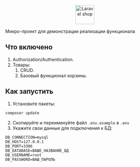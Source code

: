 <center>
    <img height="60" src="https://github.com/user-attachments/assets/f6117c4e-2738-4bb8-b250-e775008058e8" alt="Laravel shop">
</center>

Микро-проект для демонстрации реализации функционала

## Что включено
1) Authorization/Authentication.
2) Товары:
    1) CRUD.
    2) Базовый функционал корзины.

## Как запустить

1) Установите пакеты:

```bash
composer update
```

2) Скопируйте и переименуйте файл `.env.example` в `.env`
3) Укажите свои данные для подключения к БД:

```
DB_CONNECTION=mysql
DB_HOST=127.0.0.1
DB_PORT=3306
DB_DATABASE=ВАШЕ_НАЗВАНИЕ_БД
DB_USERNAME=root
DB_PASSWORD=ВАШ_ПАРОЛЬ
```

